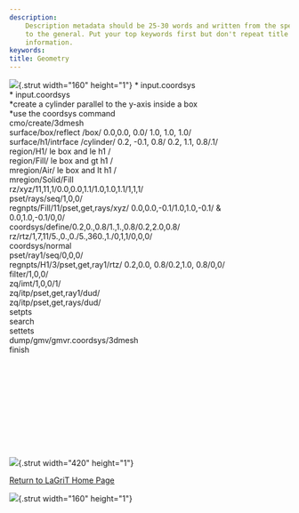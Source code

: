 ```yaml
---
description: 
    Description metadata should be 25-30 words and written from the specific
    to the general. Put your top keywords first but don't repeat title
    information.
keywords:  
title: Geometry
---
```




![](http://www.lanl.gov/images/xtransparent.gif){.strut width="160"
height="1"}
\* input.coordsys\
\* input.coordsys\
\*create a cylinder parallel to the y-axis inside a box\
\*use the coordsys command\
cmo/create/3dmesh\
surface/box/reflect /box/ 0.0,0.0, 0.0/ 1.0, 1.0, 1.0/\
surface/h1/intrface /cylinder/ 0.2, -0.1, 0.8/ 0.2, 1.1, 0.8/.1/\
region/H1/ le box and le h1 /\
region/Fill/ le box and gt h1 /\
mregion/Air/ le box and lt h1 /\
mregion/Solid/Fill\
rz/xyz/11,11,1/0.0,0.0,1.1/1.0,1.0,1.1/1,1,1/\
pset/rays/seq/1,0,0/\
regnpts/Fill/11/pset,get,rays/xyz/ 0.0,0.0,-0.1/1.0,1.0,-0.1/ &\
0.0,1.0,-0.1/0,0/\
coordsys/define/0.2,0.,0.8/1.,1.,0.8/0.2,2.0,0.8/\
rz/rtz/1,7,11/5.,0.,0./5.,360.,1./0,1,1/0,0,0/\
coordsys/normal\
pset/ray1/seq/0,0,0/\
regnpts/H1/3/pset,get,ray1/rtz/ 0.2,0.0, 0.8/0.2,1.0, 0.8/0,0/\
filter/1,0,0/\
zq/imt/1,0,0/1/\
zq/itp/pset,get,ray1/dud/\
zq/itp/pset,get,rays/dud/\
setpts\
search\
settets\
dump/gmv/gmvr.coordsys/3dmesh\
finish

 
=

 

 

 

![](http://www.lanl.gov/images/xtransparent.gif){.strut width="420"
height="1"}

[Return to LaGriT Home Page](index.shtml)

![](http://www.lanl.gov/images/xtransparent.gif){.strut width="160"
height="1"}



